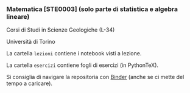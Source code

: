 ### Matematica [STE0003] (solo parte di statistica e algebra lineare)

Corsi di Studi in Scienze Geologiche (L-34)

Università di Torino

La cartella `lezioni` contiene i notebook visti a lezione.

La cartella `esercizi` contiene fogli di esercizi (in PythonTeX).

Si consiglia di navigare la repositoria con [Binder](https://mybinder.org/v2/gh/domenicozambella/Geo20/master) (anche se ci mette del tempo a caricare). 
